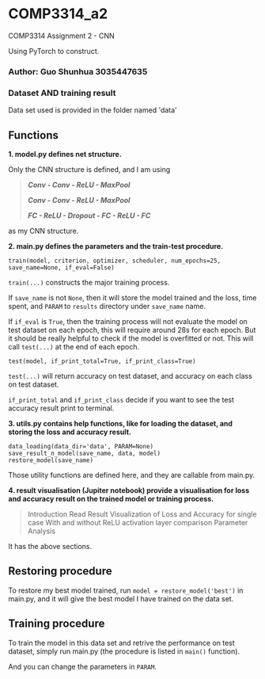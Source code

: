 # COMP3314_a2
COMP3314 Assignment 2 - CNN

Using PyTorch to construct.

### Author: Guo Shunhua 3035447635 

### Dataset AND training result
Data set used is provided in the folder named 'data'

## Functions

**1. model.py defines net structure.**

Only the CNN structure is defined, and I am using 

> ***Conv - Conv - ReLU - MaxPool***
>
> ***Conv - Conv - ReLU - MaxPool***
>    
> ***FC - ReLU - Dropout - FC - ReLU - FC***

as my CNN structure.

**2. main.py defines the parameters and the train-test procedure.**

```
train(model, criterion, optimizer, scheduler, num_epochs=25, save_name=None, if_eval=False)   
```
`train(...)` constructs the major training process.

If `save_name` is not `None`, then it will store the model trained and the loss, time spent, and `PARAM` to `results` directory under `save_name` name.

If `if_eval` is `True`, then the training process will not evaluate the model on test dataset on each epoch, this will require around 28s for each epoch. But it should be really helpful to check if the model is overfitted or not. This will call `test(...)` at the end of each epoch.

```
test(model, if_print_total=True, if_print_class=True)
```
`test(...)` will return accuracy on test dataset, and accuracy on each class on test dataset.

 `if_print_total` and `if_print_class` decide if you want to see the test accuracy result print to terminal.
 
    
**3. utils.py contains help functions, like for loading the dataset, and storing the loss and accuracy result.**
```
data_loading(data_dir='data', PARAM=None)
save_result_n_model(save_name, data, model)
restore_model(save_name)
```
Those utility functions are defined here, and they are callable from main.py.

**4. result visualisation (Jupiter notebook) provide a visualisation for loss and accuracy result on the trained model or training process.**

> Introduction
> Read Result
> Visualization of Loss and Accuracy for single case
> With and without ReLU activation layer comparison
> Parameter Analysis

It has the above sections.

## Restoring procedure

To restore my best model trained, run `model = restore_model('best')` in main.py, 
and it will give the best model I have trained on the data set.

## Training procedure

To train the model in this data set and retrive the performance on test dataset, 
simply run main.py (the procedure is listed in `main()` function).

And you can change the parameters in `PARAM`.



